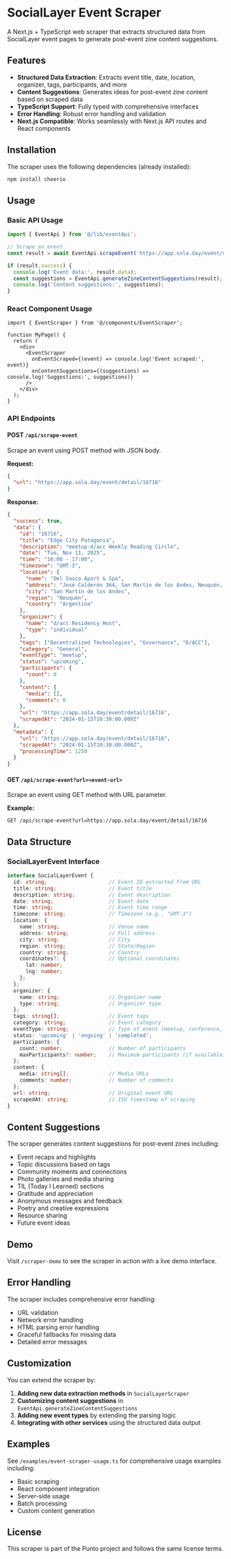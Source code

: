 # SocialLayer Event Scraper

A Next.js + TypeScript web scraper that extracts structured data from SocialLayer event pages to generate post-event zine content suggestions.

## Features

- **Structured Data Extraction**: Extracts event title, date, location, organizer, tags, participants, and more
- **Content Suggestions**: Generates ideas for post-event zine content based on scraped data
- **TypeScript Support**: Fully typed with comprehensive interfaces
- **Error Handling**: Robust error handling and validation
- **Next.js Compatible**: Works seamlessly with Next.js API routes and React components

## Installation

The scraper uses the following dependencies (already installed):

```bash
npm install cheerio
```

## Usage

### Basic API Usage

```typescript
import { EventApi } from '@/lib/eventApi';

// Scrape an event
const result = await EventApi.scrapeEvent('https://app.sola.day/event/detail/16716');

if (result.success) {
  console.log('Event data:', result.data);
  const suggestions = EventApi.generateZineContentSuggestions(result);
  console.log('Content suggestions:', suggestions);
}
```

### React Component Usage

```tsx
import { EventScraper } from '@/components/EventScraper';

function MyPage() {
  return (
    <div>
      <EventScraper 
        onEventScraped={(event) => console.log('Event scraped:', event)}
        onContentSuggestions={(suggestions) => console.log('Suggestions:', suggestions)}
      />
    </div>
  );
}
```

### API Endpoints

#### POST `/api/scrape-event`

Scrape an event using POST method with JSON body.

**Request:**
```json
{
  "url": "https://app.sola.day/event/detail/16716"
}
```

**Response:**
```json
{
  "success": true,
  "data": {
    "id": "16716",
    "title": "Edge City Patagonia",
    "description": "meetup·d/acc Weekly Reading Circle",
    "date": "Tue, Nov 11, 2025",
    "time": "16:00 - 17:00",
    "timezone": "GMT-3",
    "location": {
      "name": "Del Sauco Apart & Spa",
      "address": "José Calderón 364, San Martín de los Andes, Neuquén, Argentina",
      "city": "San Martín de los Andes",
      "region": "Neuquén",
      "country": "Argentina"
    },
    "organizer": {
      "name": "d/acc Residency Host",
      "type": "individual"
    },
    "tags": ["Decentralized Technologies", "Governance", "D/ACC"],
    "category": "General",
    "eventType": "meetup",
    "status": "upcoming",
    "participants": {
      "count": 0
    },
    "content": {
      "media": [],
      "comments": 0
    },
    "url": "https://app.sola.day/event/detail/16716",
    "scrapedAt": "2024-01-15T10:30:00.000Z"
  },
  "metadata": {
    "url": "https://app.sola.day/event/detail/16716",
    "scrapedAt": "2024-01-15T10:30:00.000Z",
    "processingTime": 1250
  }
}
```

#### GET `/api/scrape-event?url=<event-url>`

Scrape an event using GET method with URL parameter.

**Example:**
```
GET /api/scrape-event?url=https://app.sola.day/event/detail/16716
```

## Data Structure

### SocialLayerEvent Interface

```typescript
interface SocialLayerEvent {
  id: string;                    // Event ID extracted from URL
  title: string;                 // Event title
  description: string;           // Event description
  date: string;                  // Event date
  time: string;                  // Event time range
  timezone: string;              // Timezone (e.g., "GMT-3")
  location: {
    name: string;                // Venue name
    address: string;             // Full address
    city: string;                // City
    region: string;              // State/Region
    country: string;             // Country
    coordinates?: {              // Optional coordinates
      lat: number;
      lng: number;
    };
  };
  organizer: {
    name: string;                // Organizer name
    type: string;                // Organizer type
  };
  tags: string[];                // Event tags
  category: string;              // Event category
  eventType: string;             // Type of event (meetup, conference, etc.)
  status: 'upcoming' | 'ongoing' | 'completed';
  participants: {
    count: number;               // Number of participants
    maxParticipants?: number;    // Maximum participants (if available)
  };
  content: {
    media: string[];             // Media URLs
    comments: number;            // Number of comments
  };
  url: string;                   // Original event URL
  scrapedAt: string;             // ISO timestamp of scraping
}
```

## Content Suggestions

The scraper generates content suggestions for post-event zines including:

- Event recaps and highlights
- Topic discussions based on tags
- Community moments and connections
- Photo galleries and media sharing
- TIL (Today I Learned) sections
- Gratitude and appreciation
- Anonymous messages and feedback
- Poetry and creative expressions
- Resource sharing
- Future event ideas

## Demo

Visit `/scraper-demo` to see the scraper in action with a live demo interface.

## Error Handling

The scraper includes comprehensive error handling:

- URL validation
- Network error handling
- HTML parsing error handling
- Graceful fallbacks for missing data
- Detailed error messages

## Customization

You can extend the scraper by:

1. **Adding new data extraction methods** in `SocialLayerScraper`
2. **Customizing content suggestions** in `EventApi.generateZineContentSuggestions`
3. **Adding new event types** by extending the parsing logic
4. **Integrating with other services** using the structured data output

## Examples

See `/examples/event-scraper-usage.ts` for comprehensive usage examples including:

- Basic scraping
- React component integration
- Server-side usage
- Batch processing
- Custom content generation

## License

This scraper is part of the Punto project and follows the same license terms.
